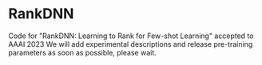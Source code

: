 # RankDNN
Code for "RankDNN: Learning to Rank for Few-shot Learning" accepted to AAAI 2023
We will add experimental descriptions and release pre-training parameters as soon as possible, please wait.
